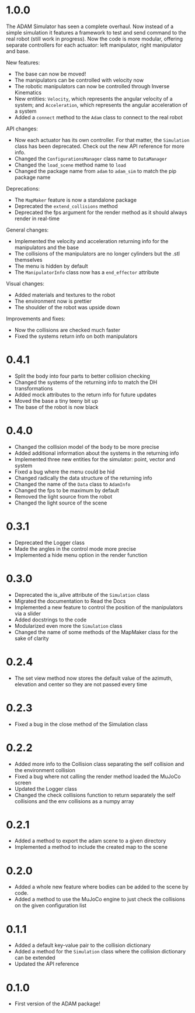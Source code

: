 # 1.0.0
The ADAM Simulator has seen a complete overhaul. Now instead of a simple simulation it features a framework to test and send command to the real robot (still work in progress). Now the code is more modular, offering separate controllers for each actuator: left manipulator, right manipulator and base.

New features:
- The base can now be moved!
- The manipulators can be controlled with velocity now
- The robotic manipulators can now be controlled through Inverse Kinematics
- New entities: `Velocity`, which represents the angular velocity of a system; and `Acceleration`, which represents the angular acceleration of a system
- Added a `connect` method to the `Adam` class to connect to the real robot

API changes:
- Now each actuator has its own controller. For that matter, the `Simulation` class has been deprecated. Check out the new API reference for more info.
- Changed the `ConfigurationsManager` class name to `DataManager`
- Changed the `load_scene` method name to `load`
- Changed the package name from `adam` to `adam_sim` to match the pip package name

Deprecations:
- The `MapMaker` feature is now a standalone package
- Deprecated the `extend_collisions` method
- Deprecated the fps argument for the render method as it should always render in real-time

General changes:
- Implemented the velocity and acceleration returning info for the manipulators and the base
- The collisions of the manipulators are no longer cylinders but the .stl themselves
- The menu is hidden by default
- The `ManipulatorInfo` class now has a `end_effector` attribute

Visual changes:
- Added materials and textures to the robot
- The environment now is prettier
- The shoulder of the robot was upside down

Improvements and fixes:
- Now the collisions are checked much faster
- Fixed the systems return info on both manipulators


# 0.4.1
- Split the body into four parts to better collision checking
- Changed the systems of the returning info to match the DH transformations
- Added mock attributes to the return info for future updates
- Moved the base a tiny teeny bit up
- The base of the robot is now black

# 0.4.0
- Changed the collision model of the body to be more precise
- Added additional information about the systems in the returning info
- Implemented three new entities for the simulator: point, vector and system
- Fixed a bug where the menu could be hid
- Changed radically the data structure of the returning info
- Changed the name of the `Data` class to `AdamInfo`
- Changed the fps to be maximum by default
- Removed the light source from the robot
- Changed the light source of the scene

# 0.3.1
- Deprecated the Logger class
- Made the angles in the control mode more precise
- Implemented a hide menu option in the render function

# 0.3.0
- Deprecated the is_alive attribute of the ```Simulation``` class
- Migrated the documentation to Read the Docs
- Implemented a new feature to control the position of the manipulators via a slider
- Added docstrings to the code
- Modularized even more the ```Simulation``` class
- Changed the name of some methods of the MapMaker class for the sake of clarity

# 0.2.4
- The set view method now stores the default value of the azimuth, elevation and center so they are not passed every time

# 0.2.3
- Fixed a bug in the close method of the Simulation class

# 0.2.2
- Added more info to the Collision class separating the self collision and the environment collision
- Fixed a bug where not calling the render method loaded the MuJoCo screen
- Updated the Logger class
- Changed the check collisions function to return separately the self collisions and the env collisions as a numpy array

# 0.2.1
- Added a method to export the adam scene to a given directory
- Implemented a method to include the created map to the scene

# 0.2.0
- Added a whole new feature where bodies can be added to the scene by code.
- Added a method to use the MuJoCo engine to just check the collisions on the given configuration list

# 0.1.1
- Added a default key-value pair to the collision dictionary
- Added a method for the ```Simulation``` class where the collision dictionary can be extended
- Updated the API reference

# 0.1.0
- First version of the ADAM package!